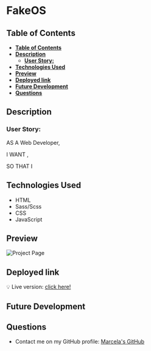 # **FakeOS**

## **Table of Contents** 

  - [**Table of Contents**](#table-of-contents)
  - [**Description**](#description)
    - [**User Story:**](#user-story)
  - [**Technologies Used**](#technologies-used)
  - [**Preview**](#preview)
  - [**Deployed link**](#deployed-link)
  - [**Future Development**](#future-development)
  - [**Questions**](#questions)


## **Description**




### **User Story:**
  AS A Web Developer,

  I WANT ,

  SO THAT I 


## **Technologies Used**

* HTML
* Sass/Scss
* CSS
* JavaScript

## **Preview**
 
![Project Page]()


## **Deployed link**

💡 Live version: [click here!]()

## **Future Development**




## **Questions**

* Contact me on my GitHub profile: [Marcela's GitHub](https://github.com/marcelamejiao)
